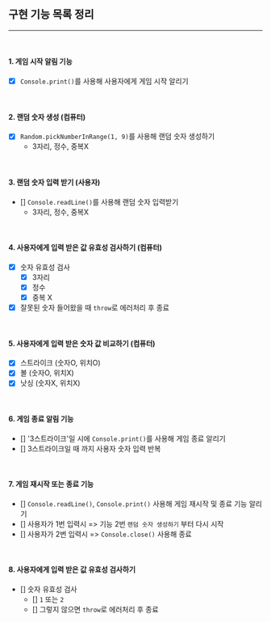 ## 구현 기능 목록 정리

---

<br />

#### 1. 게임 시작 알림 기능

- [x] `Console.print()`를 사용해 사용자에게 게임 시작 알리기

<br />

#### 2. 랜덤 숫자 생성 (컴퓨터)

- [x] `Random.pickNumberInRange(1, 9)`를 사용해 랜덤 숫자 생성하기
  - 3자리, 정수, 중복X

<br />

#### 3. 랜덤 숫자 입력 받기 (사용자)

- [] `Console.readLine()`를 사용해 랜덤 숫자 입력받기
  - 3자리, 정수, 중복X

<br />

#### 4. 사용자에게 입력 받은 값 유효성 검사하기 (컴퓨터)

- [x] 숫자 유효성 검사
  - [x] 3자리
  - [x] 정수
  - [x] 중복 X
- [x] 잘못된 숫자 들어왔을 때 `throw`로 에러처리 후 종료

<br />

#### 5. 사용자에게 입력 받은 숫자 값 비교하기 (컴퓨터)

- [x] 스트라이크 (숫자O, 위치O)
- [x] 볼 (숫자O, 위치X)
- [x] 낫싱 (숫자X, 위치X)

<br />

#### 6. 게임 종료 알림 기능

- [] '3스트라이크'일 시에 `Console.print()`를 사용해 게임 종료 알리기
- [] 3스트라이크일 때 까지 사용자 숫자 입력 반복

<br />

#### 7. 게임 재시작 또는 종료 기능

- [] `Console.readLine()`, `Console.print()` 사용해 게임 재시작 및 종료 기능 알리기
- [] 사용자가 1번 입력시 => 기능 2번 `랜덤 숫자 생성하기` 부터 다시 시작
- [] 사용자가 2번 입력시 => `Console.close()` 사용해 종료

<br />

#### 8. 사용자에게 입력 받은 값 유효성 검사하기

- [] 숫자 유효성 검사
  - [] `1` 또는 `2`
  - [] 그렇지 않으면 `throw`로 에러처리 후 종료
